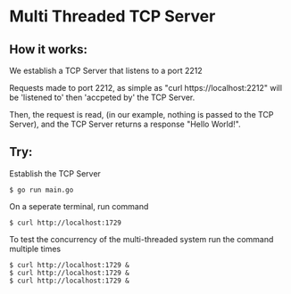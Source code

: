 # Multi Threaded TCP Server

## How it works:

We establish a TCP Server that listens to a port 2212

Requests made to port 2212, as simple as "curl https://localhost:2212" will be 'listened to' then 'accpeted by' the TCP Server. 

Then, the request is read, (in our example, nothing is passed to the TCP Server), and the TCP Server returns a response "Hello World!".

## Try:

Establish the TCP Server

```
$ go run main.go
```

On a seperate terminal, run command

```
$ curl http://localhost:1729
```

To test the concurrency of the multi-threaded system run the command multiple times

```
$ curl http://localhost:1729 &
$ curl http://localhost:1729 &
$ curl http://localhost:1729 &
```
